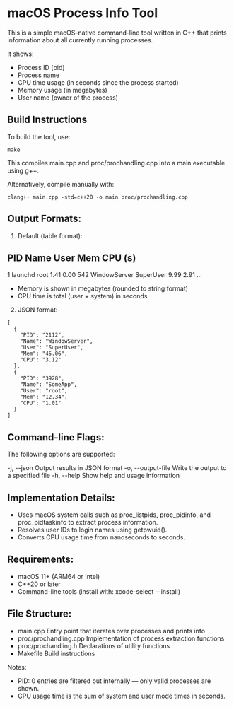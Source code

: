 # macOS Process Info Tool

This is a simple macOS-native command-line tool written in C++ that prints information about all currently running processes.

It shows:
- Process ID (pid)
- Process name
- CPU time usage (in seconds since the process started)
- Memory usage (in megabytes)
- User name (owner of the process)

## Build Instructions

To build the tool, use:
```
make
```

This compiles main.cpp and proc/prochandling.cpp into a main executable using g++.

Alternatively, compile manually with:
```
clang++ main.cpp -std=c++20 -o main proc/prochandling.cpp
```

## Output Formats:

1. Default (table format):

PID    Name                           User                          Mem         CPU (s)
---------------------------------------------------------------------------------------
1      launchd                        root                          1.41        0.00
542    WindowServer                   SuperUser                     9.99        2.91
...

- Memory is shown in megabytes (rounded to string format)
- CPU time is total (user + system) in seconds

2. JSON format:

```
[
  {
    "PID": "2112",
    "Name": "WindowServer",
    "User": "SuperUser",
    "Mem": "45.06",
    "CPU": "3.12"
  },
  {
    "PID": "3928",
    "Name": "SomeApp",
    "User": "root",
    "Mem": "12.34",
    "CPU": "1.01"
  }
]
```
## Command-line Flags:

The following options are supported:

  -j, --json           Output results in JSON format
  -o, --output-file    Write the output to a specified file
  -h, --help           Show help and usage information

## Implementation Details:

- Uses macOS system calls such as proc_listpids, proc_pidinfo, and proc_pidtaskinfo to extract process information.
- Resolves user IDs to login names using getpwuid().
- Converts CPU usage time from nanoseconds to seconds.

## Requirements:

- macOS 11+ (ARM64 or Intel)
- C++20 or later
- Command-line tools (install with: xcode-select --install)

## File Structure:

- main.cpp               Entry point that iterates over processes and prints info
- proc/prochandling.cpp  Implementation of process extraction functions
- proc/prochandling.h    Declarations of utility functions
- Makefile               Build instructions


Notes:

- PID: 0 entries are filtered out internally — only valid processes are shown.
- CPU usage time is the sum of system and user mode times in seconds.
